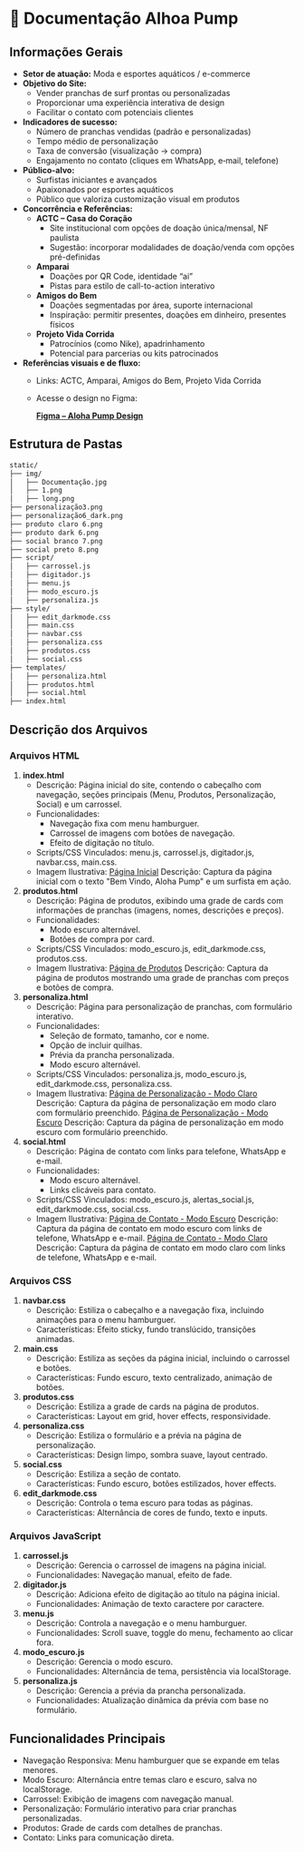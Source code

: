 
# 📘 Documentação Alhoa Pump

 

## Informações Gerais

- **Setor de atuação:** Moda e esportes aquáticos / e-commerce
- **Objetivo do Site:**
    - Vender pranchas de surf prontas ou personalizadas
    - Proporcionar uma experiência interativa de design
    - Facilitar o contato com potenciais clientes
- **Indicadores de sucesso:**
    - Número de pranchas vendidas (padrão e personalizadas)
    - Tempo médio de personalização
    - Taxa de conversão (visualização → compra)
    - Engajamento no contato (cliques em WhatsApp, e‑mail, telefone)
- **Público-alvo:**
    - Surfistas iniciantes e avançados
    - Apaixonados por esportes aquáticos
    - Público que valoriza customização visual em produtos
- **Concorrência e Referências:**
    - **ACTC – Casa do Coração**
        - Site institucional com opções de doação única/mensal, NF paulista
        - Sugestão: incorporar modalidades de doação/venda com opções pré-definidas
    - **Amparai**
        - Doações por QR Code, identidade “ai”
        - Pistas para estilo de call-to-action interativo
    - **Amigos do Bem**
        - Doações segmentadas por área, suporte internacional
        - Inspiração: permitir presentes, doações em dinheiro, presentes físicos
    - **Projeto Vida Corrida**
        - Patrocínios (como Nike), apadrinhamento
        - Potencial para parcerias ou kits patrocinados
- **Referências visuais e de fluxo:**
    - Links: ACTC, Amparai, Amigos do Bem, Projeto Vida Corrida
    - Acesse o design no Figma:
        
        [**Figma – Aloha Pump Design**](https://www.figma.com/design/l5RVXvREFNmHTFEoYYVaU5/Untitled?node-id=0-1&p=f&t=LuyoZblGo8m6IUI7-0)
        

## Estrutura de Pastas

```markdown
static/
├── img/
│   ├── Documentação.jpg
│   ├── 1.png
│   ├── long.png
├── personalização3.png
├── personalização6_dark.png
├── produto claro 6.png
├── produto dark 6.png
├── social branco 7.png
├── social preto 8.png
├── script/
│   ├── carrossel.js
│   ├── digitador.js
│   ├── menu.js
│   ├── modo_escuro.js
│   ├── personaliza.js
├── style/
│   ├── edit_darkmode.css
│   ├── main.css
│   ├── navbar.css
│   ├── personaliza.css
│   ├── produtos.css
│   ├── social.css
├── templates/
│   ├── personaliza.html
│   ├── produtos.html
│   ├── social.html
├── index.html
```

## Descrição dos Arquivos

### Arquivos HTML

1. **index.html**
    - Descrição: Página inicial do site, contendo o cabeçalho com navegação, seções principais (Menu, Produtos, Personalização, Social) e um carrossel.
    - Funcionalidades:
        - Navegação fixa com menu hamburguer.
        - Carrossel de imagens com botões de navegação.
        - Efeito de digitação no título.
    - Scripts/CSS Vinculados: menu.js, carrossel.js, digitador.js, navbar.css, main.css.
    - Imagem Ilustrativa:
    [Página Inicial](https://github.com/DEV310107/LojaSurf/blob/main/static/img%20Documenta%C3%A7%C3%A3o/1.png)
    Descrição: Captura da página inicial com o texto "Bem Vindo, Aloha Pump" e um surfista em ação.
2. **produtos.html**
    - Descrição: Página de produtos, exibindo uma grade de cards com informações de pranchas (imagens, nomes, descrições e preços).
    - Funcionalidades:
        - Modo escuro alternável.
        - Botões de compra por card.
    - Scripts/CSS Vinculados: modo_escuro.js, edit_darkmode.css, produtos.css.
    - Imagem Ilustrativa:
    [Página de Produtos](https://github.com/DEV310107/LojaSurf/blob/main/static/img%20Documenta%C3%A7%C3%A3o/produto%20dark%205.png)
    Descrição: Captura da página de produtos mostrando uma grade de pranchas com preços e botões de compra.
3. **personaliza.html**
    - Descrição: Página para personalização de pranchas, com formulário interativo.
    - Funcionalidades:
        - Seleção de formato, tamanho, cor e nome.
        - Opção de incluir quilhas.
        - Prévia da prancha personalizada.
        - Modo escuro alternável.
    - Scripts/CSS Vinculados: personaliza.js, modo_escuro.js, edit_darkmode.css, personaliza.css.
    - Imagem Ilustrativa:
    [Página de Personalização - Modo Claro](https://github.com/DEV310107/LojaSurf/blob/main/static/img%20Documenta%C3%A7%C3%A3o/personaliza%C3%A7%C3%A3o%203.png)
    Descrição: Captura da página de personalização em modo claro com formulário preenchido.
    [Página de Personalização - Modo Escuro](https://github.com/DEV310107/LojaSurf/blob/main/static/img%20Documenta%C3%A7%C3%A3o/personaliza%C3%A7%C3%A3o%20dark4.png)
    Descrição: Captura da página de personalização em modo escuro com formulário preenchido.
4. **social.html**
    - Descrição: Página de contato com links para telefone, WhatsApp e e-mail.
    - Funcionalidades:
        - Modo escuro alternável.
        - Links clicáveis para contato.
    - Scripts/CSS Vinculados: modo_escuro.js, alertas_social.js, edit_darkmode.css, social.css.
    - Imagem Ilustrativa:
    [Página de Contato - Modo Escuro](https://github.com/DEV310107/LojaSurf/blob/main/static/img%20Documenta%C3%A7%C3%A3o/social%20preto%208.png)
    Descrição: Captura da página de contato em modo escuro com links de telefone, WhatsApp e e-mail.
    [Página de Contato - Modo Claro](https://github.com/DEV310107/LojaSurf/blob/main/static/img%20Documenta%C3%A7%C3%A3o/social%20branco%207.png)
    Descrição: Captura da página de contato em modo claro com links de telefone, WhatsApp e e-mail.

### Arquivos CSS

1. **navbar.css**
    - Descrição: Estiliza o cabeçalho e a navegação fixa, incluindo animações para o menu hamburguer.
    - Características: Efeito sticky, fundo translúcido, transições animadas.
2. **main.css**
    - Descrição: Estiliza as seções da página inicial, incluindo o carrossel e botões.
    - Características: Fundo escuro, texto centralizado, animação de botões.
3. **produtos.css**
    - Descrição: Estiliza a grade de cards na página de produtos.
    - Características: Layout em grid, hover effects, responsividade.
4. **personaliza.css**
    - Descrição: Estiliza o formulário e a prévia na página de personalização.
    - Características: Design limpo, sombra suave, layout centrado.
5. **social.css**
    - Descrição: Estiliza a seção de contato.
    - Características: Fundo escuro, botões estilizados, hover effects.
6. **edit_darkmode.css**
    - Descrição: Controla o tema escuro para todas as páginas.
    - Características: Alternância de cores de fundo, texto e inputs.

### Arquivos JavaScript

1. **carrossel.js**
    - Descrição: Gerencia o carrossel de imagens na página inicial.
    - Funcionalidades: Navegação manual, efeito de fade.
2. **digitador.js**
    - Descrição: Adiciona efeito de digitação ao título na página inicial.
    - Funcionalidades: Animação de texto caractere por caractere.
3. **menu.js**
    - Descrição: Controla a navegação e o menu hamburguer.
    - Funcionalidades: Scroll suave, toggle do menu, fechamento ao clicar fora.
4. **modo_escuro.js**
    - Descrição: Gerencia o modo escuro.
    - Funcionalidades: Alternância de tema, persistência via localStorage.
5. **personaliza.js**
    - Descrição: Gerencia a prévia da prancha personalizada.
    - Funcionalidades: Atualização dinâmica da prévia com base no formulário.

## Funcionalidades Principais

- Navegação Responsiva: Menu hamburguer que se expande em telas menores.
- Modo Escuro: Alternância entre temas claro e escuro, salva no localStorage.
- Carrossel: Exibição de imagens com navegação manual.
- Personalização: Formulário interativo para criar pranchas personalizadas.
- Produtos: Grade de cards com detalhes de pranchas.
- Contato: Links para comunicação direta.
